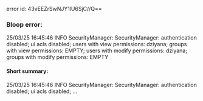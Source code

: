 error id: 43vEEZrSwNJY1lU6SjC//Q==
### Bloop error:

25/03/25 16:45:46 INFO SecurityManager: SecurityManager: authentication disabled; ui acls disabled; users with view permissions: dziyana; groups with view permissions: EMPTY; users with modify permissions: dziyana; groups with modify permissions: EMPTY
#### Short summary: 

25/03/25 16:45:46 INFO SecurityManager: SecurityManager: authentication disabled; ui acls disabled; ...